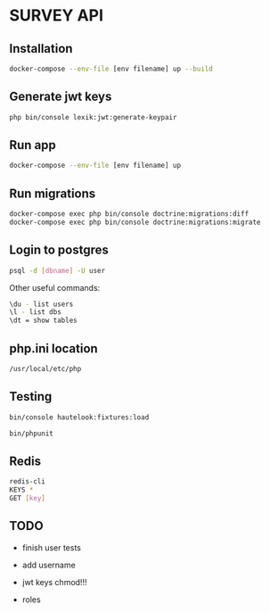 # SURVEY API

## Installation

```sh
docker-compose --env-file [env filename] up --build
```

## Generate jwt keys
```sh
php bin/console lexik:jwt:generate-keypair
```

## Run app

```sh
docker-compose --env-file [env filename] up
```

## Run migrations

```sh
docker-compose exec php bin/console doctrine:migrations:diff
docker-compose exec php bin/console doctrine:migrations:migrate
```

## Login to postgres

```sh
psql -d [dbname] -U user
```

Other useful commands:

```sh
\du - list users
\l - list dbs
\dt = show tables
```

## php.ini location

```sh
/usr/local/etc/php
```

## Testing

```sh
bin/console hautelook:fixtures:load
```
```sh
bin/phpunit
```

## Redis

```sh
redis-cli
KEYS *
GET [key]
```

## TODO

- finish user tests
- add username
- jwt keys chmod!!!

- roles